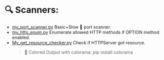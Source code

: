 # 🔍 Scanners:

- [my_port_scanner.py](https://github.com/MoElaSec/Net_Tools/blob/main/Scanners/my_port_scanner.py) Basic+Slow 🐍 port scanner.
- [my_http_enum.py](https://github.com/MoElaSec/Net_Tools/blob/main/Scanners/my_http_enum.py) Enumerate allowed HTTP methods if OPTION method enabled.
- [My_get_resource_checker.py](https://github.com/MoElaSec/Net_Tools/blob/main/Scanners/My_get_resource_checker.py) Check if HTTPServer got resource.   
  >🎨 Colored Output with colorama:  pip install colorama
